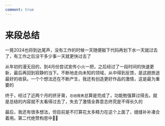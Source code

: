 ```yaml
---
comment: true
---
```


# 来段总结

一晃2024也将到达尾声，没有工作的时候一天随便敲下代码再划下水一天就过去了，有工作之后没干多少事一天就更快过去了

从年初的漫无目的，到4月份尝试宣传小火一把，之后经过了一段时间的快速更新，最后再回到寂静的当下。不断地走向未知的领域，从中得到反馈，是这趟旅途最好的收获。一个个想法还在不断产生，我还有创造更好作品的激情，这是最为重要的

终于，经过了近两个月的挤牙膏，`总结报表`总算是完成了，功能勉强算过得去。就是总结的内容就不太看得过去了，失去了激情全靠意志终究是不得长久的

最后，我还有很多想法，但目前是不打算花太多精力在这个上面了，缝缝补补凑合着用。第二代绝赞构思中😶‍🌫️